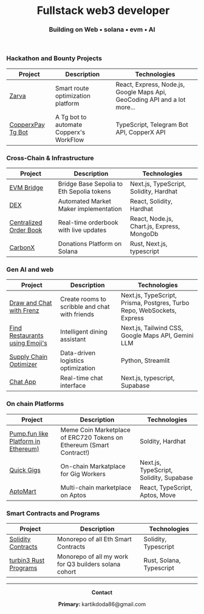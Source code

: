 <div align="center">
  <h1>
     &nbsp; Fullstack web3 developer&nbsp; 
  </h1>
  <h3>Building on Web • solana • evm • AI </h3>
  <br/>
</div>



### Hackathon and Bounty Projects

| Project | Description | Technologies |
|---------|-------------|--------------|
| [Zarva](https://github.com/dodaa08/Zarva) | Smart route optimization platform | React, Express, Node.js, Google Maps Api, GeoCoding API and a lot more... |
| [CopperxPay Tg Bot](https://github.com/dodaa08/copperx-payout-bot) | A Tg bot to automate Copperx's WorkFlow | TypeScript, Telegram Bot API, CopperX API |


### Cross-Chain & Infrastructure

| Project | Description | Technologies |
|---------|-------------|--------------|
| [EVM Bridge](https://github.com/dodaa08/Evm-Bridge) | Bridge Base Sepolia to Eth Sepolia tokens | Next.js, TypeScript, Solidity, Hardhat |
| [DEX](https://github.com/dodaa08/DEX) | Automated Market Maker implementation | React, Solidity, Hardhat |
| [Centralized Order Book](https://github.com/dodaa08/Trading-System) | Real-time orderbook with live updates | React, Node.js, Chart.js, Express, MongoDb|
| [CarbonX](https://github.com/dodaa08/CarbonX-sol) | Donations Platform on Solana | Rust, Next.js, typescript |


### Gen AI and web

| Project | Description | Technologies |
|---------|-------------|--------------|
| [Draw and Chat with Frenz](https://github.com/dodaa08/Inklet) | Create rooms to scribble and chat with friends | Next.js, TypeScript, Prisma, Postgres, Turbo Repo, WebSockets, Express |
| [Find Restaurants using Emoji's](https://zoto-codecircuit-a4yg.vercel.app/) | Intelligent dining assistant | Next.js, Tailwind CSS, Google Maps API, Gemini LLM |
| [Supply Chain Optimizer](https://github.com/dodaa08/Supply-chain-optimization) | Data-driven logistics optimization | Python, Streamlit |
| [Chat App](https://github.com/dodaa08/Periskope-2nd-Attempt) | Real-time chat interface | Next.js, typescript, Supabase |


### On chain Platforms

| Project | Description | Technologies |
|---------|-------------|--------------|
| [Pump.fun like Platform in Ethereum)](https://github.com/dodaa08/MemeBazaar) | Meme Coin Marketplace of ERC720 Tokens on Ethereum (Smart Contract!)| Soldity, Hardhat|
| [Quick Gigs](https://github.com/dodaa08/Quick-gigs) | On-chain Markatplace for Gig Workers | Next.js, TypeScript, Solidity, Supabase|
| [AptoMart](https://github.com/dodaa08/AptoMart) | Multi-chain marketplace on Aptos | React, TypeScript, Aptos, Move |



### Smart Contracts and Programs 

| Project | Description | Technologies |
|---------|-------------|--------------|
| [Solidity Contracts](https://github.com/dodaa08/Solidity-contracts) | Monorepo of all Eth Smart Contracts | Solidity, Typescript |
| [turbin3 Rust Programs](https://github.com/dodaa08/Q3_25_BUILDER_KARTIK) | Monorepo of all my work for Q3 builders solana cohort | Rust, Solana, Typescript |

---



<div align="center">
   <p><strong> Contact </strong></p>
  <p><strong>Primary: </strong>kartikdoda86@gmail.com</p>
<!--   <img src="https://media.giphy.com/media/iicDrNGWxHmDrIni6j/giphy.gif" alt="Creative Loop" width="160" />
  <p><i>always building, always learning ⚡</i></p> -->
</div>
